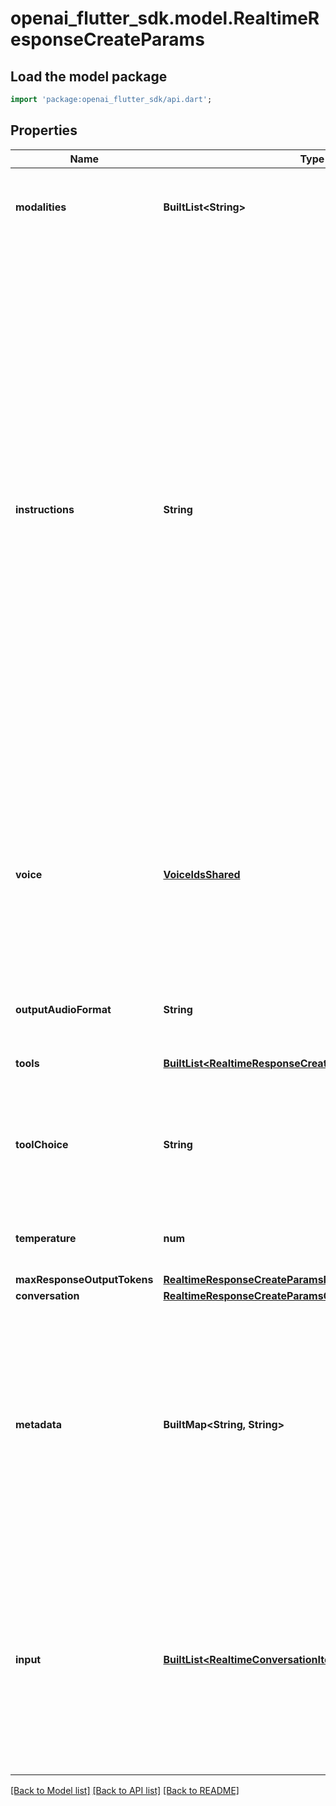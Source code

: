 # openai_flutter_sdk.model.RealtimeResponseCreateParams

## Load the model package
```dart
import 'package:openai_flutter_sdk/api.dart';
```

## Properties
Name | Type | Description | Notes
------------ | ------------- | ------------- | -------------
**modalities** | **BuiltList&lt;String&gt;** | The set of modalities the model can respond with. To disable audio, set this to [\"text\"].  | [optional] 
**instructions** | **String** | The default system instructions (i.e. system message) prepended to model  calls. This field allows the client to guide the model on desired  responses. The model can be instructed on response content and format,  (e.g. \"be extremely succinct\", \"act friendly\", \"here are examples of good  responses\") and on audio behavior (e.g. \"talk quickly\", \"inject emotion  into your voice\", \"laugh frequently\"). The instructions are not guaranteed  to be followed by the model, but they provide guidance to the model on the  desired behavior.  Note that the server sets default instructions which will be used if this  field is not set and are visible in the `session.created` event at the  start of the session.  | [optional] 
**voice** | [**VoiceIdsShared**](VoiceIdsShared.md) | The voice the model uses to respond. Voice cannot be changed during the  session once the model has responded with audio at least once. Current  voice options are `alloy`, `ash`, `ballad`, `coral`, `echo`, `fable`, `onyx`, `nova`, `sage`, `shimmer`, and `verse`.  | [optional] 
**outputAudioFormat** | **String** | The format of output audio. Options are `pcm16`, `g711_ulaw`, or `g711_alaw`.  | [optional] 
**tools** | [**BuiltList&lt;RealtimeResponseCreateParamsToolsInner&gt;**](RealtimeResponseCreateParamsToolsInner.md) | Tools (functions) available to the model. | [optional] 
**toolChoice** | **String** | How the model chooses tools. Options are `auto`, `none`, `required`, or  specify a function, like `{\"type\": \"function\", \"function\": {\"name\": \"my_function\"}}`.  | [optional] 
**temperature** | **num** | Sampling temperature for the model, limited to [0.6, 1.2]. Defaults to 0.8.  | [optional] 
**maxResponseOutputTokens** | [**RealtimeResponseCreateParamsMaxResponseOutputTokens**](RealtimeResponseCreateParamsMaxResponseOutputTokens.md) |  | [optional] 
**conversation** | [**RealtimeResponseCreateParamsConversation**](RealtimeResponseCreateParamsConversation.md) |  | [optional] 
**metadata** | **BuiltMap&lt;String, String&gt;** | Set of 16 key-value pairs that can be attached to an object. This can be useful for storing additional information about the object in a structured format, and querying for objects via API or the dashboard.   Keys are strings with a maximum length of 64 characters. Values are strings with a maximum length of 512 characters.  | [optional] 
**input** | [**BuiltList&lt;RealtimeConversationItemWithReference&gt;**](RealtimeConversationItemWithReference.md) | Input items to include in the prompt for the model. Using this field creates a new context for this Response instead of using the default conversation. An empty array `[]` will clear the context for this Response. Note that this can include references to items from the default conversation.  | [optional] 

[[Back to Model list]](../README.md#documentation-for-models) [[Back to API list]](../README.md#documentation-for-api-endpoints) [[Back to README]](../README.md)


